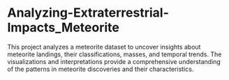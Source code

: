 # Analyzing-Extraterrestrial-Impacts_Meteorite
This project analyzes a meteorite dataset to uncover insights about meteorite landings, their classifications, masses, and temporal trends. The visualizations and interpretations provide a comprehensive understanding of the patterns in meteorite discoveries and their characteristics.
